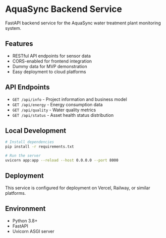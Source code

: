 # AquaSync Backend Service

FastAPI backend service for the AquaSync water treatment plant monitoring system.

## Features

- RESTful API endpoints for sensor data
- CORS-enabled for frontend integration
- Dummy data for MVP demonstration
- Easy deployment to cloud platforms

## API Endpoints

- `GET /api/info` - Project information and business model
- `GET /api/energy` - Energy consumption data
- `GET /api/quality` - Water quality metrics
- `GET /api/status` - Asset health status distribution

## Local Development

```bash
# Install dependencies
pip install -r requirements.txt

# Run the server
uvicorn app:app --reload --host 0.0.0.0 --port 8000
```

## Deployment

This service is configured for deployment on Vercel, Railway, or similar platforms.

## Environment

- Python 3.8+
- FastAPI
- Uvicorn ASGI server
